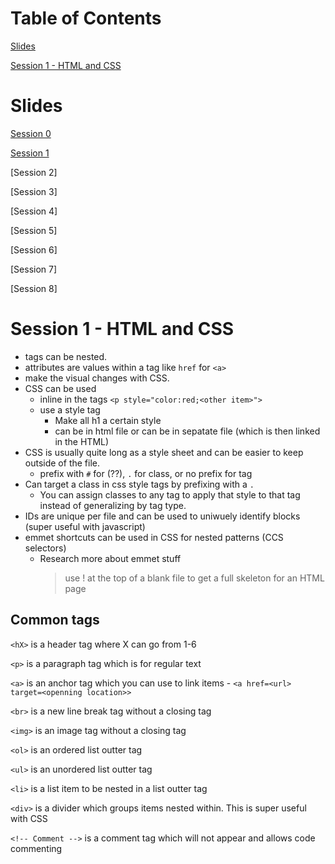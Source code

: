 # Table of Contents

[Slides](#slides)

[Session 1 - HTML and CSS](#session-1---html-and-css)

# Slides

[Session 0](https://docs.google.com/presentation/d/1YDLnu2izdXAPugegnC6_VTLPRpyskd-Hcz-Yai4ye9Y/edit)

[Session 1](https://docs.google.com/presentation/d/1UeeeqP4xZ2r_ykNOLOZfKaOWVbhgrW9bHaAn81_3CGQ/edit#slide=id.gb87fb862e2_0_368)

[Session 2]

[Session 3]

[Session 4]

[Session 5]

[Session 6]

[Session 7]

[Session 8]

# Session 1 - HTML and CSS

- tags can be nested.
- attributes are values within a tag like `href` for `<a>`
- make the visual changes with CSS.
- CSS can be used
  - inline in the tags `<p style="color:red;<other item>">`
  - use a style tag
    - Make all h1 a certain style
    - can be in html file or can be in sepatate file (which is then linked in the HTML)
- CSS is usually quite long as a style sheet and can be easier to keep outside of the file.
  - prefix with `#` for (??), `.` for class, or no prefix for tag
- Can target a class in css style tags by prefixing with a `.`
  - You can assign classes to any tag to apply that style to that tag instead of generalizing by tag type.
- IDs are unique per file and can be used to uniwuely identify blocks (super useful with javascript)
- emmet shortcuts can be used in CSS for nested patterns (CCS selectors)
  - Research more about emmet stuff
    > use ! at the top of a blank file to get a full skeleton for an HTML page

## Common tags

`<hX>` is a header tag where X can go from 1-6

`<p>` is a paragraph tag which is for regular text

`<a>` is an anchor tag which you can use to link items - `<a href=<url> target=<openning location>>`

`<br>` is a new line break tag without a closing tag

`<img>` is an image tag without a closing tag

`<ol>` is an ordered list outter tag

`<ul>` is an unordered list outter tag

`<li>` is a list item to be nested in a list outter tag

`<div>` is a divider which groups items nested within. This is super useful with CSS

`<!-- Comment -->` is a comment tag which will not appear and allows code commenting
